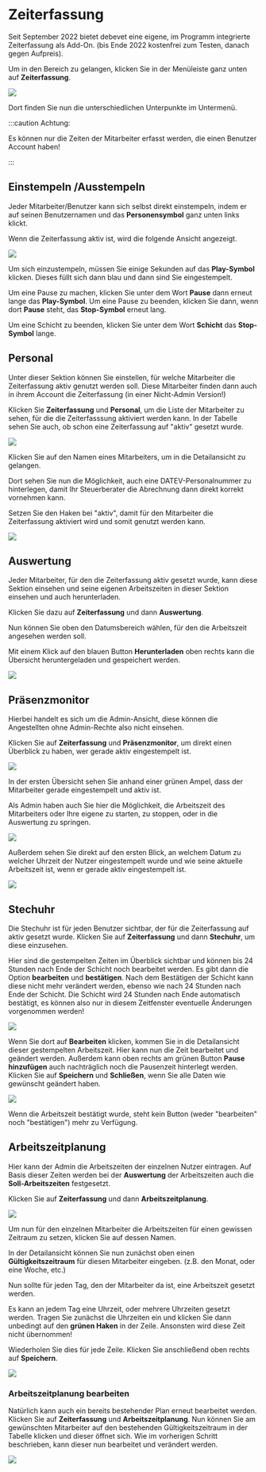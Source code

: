 # Zeiterfassung  

Seit September 2022 bietet debevet eine eigene, im Programm integrierte Zeiterfassung als Add-On. (bis Ende 2022 kostenfrei zum Testen,
danach gegen Aufpreis).

Um in den Bereich zu gelangen, klicken Sie in der Menüleiste ganz unten auf **Zeiterfassung**. 

![](../../static/img/dashboard/Zeiterfassung.png)

Dort finden Sie nun die unterschiedlichen Unterpunkte im Untermenü. 

:::caution Achtung: 

Es können nur die Zeiten der Mitarbeiter erfasst werden, die einen Benutzer Account haben!  

:::   

## Einstempeln /Ausstempeln  

Jeder Mitarbeiter/Benutzer kann sich selbst direkt einstempeln, indem er auf seinen Benutzernamen und das **Personensymbol** ganz unten links klickt.

Wenn die Zeiterfassung aktiv ist, wird die folgende Ansicht angezeigt.  

![](../../static/img/dashboard/einstempeln1.png)

Um sich einzustempeln, müssen Sie einige Sekunden auf das **Play-Symbol** klicken. Dieses füllt sich dann blau und dann sind Sie eingestempelt.

Um eine Pause zu machen, klicken Sie unter dem Wort **Pause** dann erneut lange das **Play-Symbol**. 
Um eine Pause zu beenden, klicken Sie dann, wenn dort **Pause** steht, das **Stop-Symbol** erneut lang. 

Um eine Schicht zu beenden, klicken Sie unter dem Wort **Schicht** das **Stop-Symbol** lange.

## Personal 

Unter dieser Sektion können Sie einstellen, für welche Mitarbeiter die Zeiterfassung aktiv genutzt werden soll. Diese
Mitarbeiter finden dann auch in ihrem Account die Zeiterfassung (in einer Nicht-Admin Version!)

Klicken Sie **Zeiterfassung** und **Personal**, um die Liste der Mitarbeiter zu sehen, für die die Zeiterfasssung aktiviert werden kann.
In der Tabelle sehen Sie auch, ob schon eine Zeiterfassung auf "aktiv" gesetzt wurde.  

![](../../static/img/dashboard/zeiterfassung_personal1.png)  

Klicken Sie auf den Namen eines Mitarbeiters, um in die Detailansicht zu gelangen. 

Dort sehen Sie nun die Möglichkeit, auch eine DATEV-Personalnummer zu hinterlegen, damit Ihr Steuerberater die Abrechnung dann direkt
korrekt vornehmen kann. 

Setzen Sie den Haken bei "aktiv", damit für den Mitarbeiter die Zeiterfassung aktiviert wird und somit genutzt werden kann.  

![](../../static/img/dashboard/zeiterfassung_personal2.png)  

## Auswertung  

Jeder Mitarbeiter, für den die Zeiterfassung aktiv gesetzt wurde, kann diese Sektion einsehen und seine eigenen Arbeitszeiten in 
dieser Sektion einsehen und auch herunterladen. 

Klicken Sie dazu auf **Zeiterfassung** und dann **Auswertung**. 

Nun können Sie oben den Datumsbereich wählen, für den die Arbeitszeit angesehen werden soll. 

Mit einem Klick auf den blauen Button **Herunterladen** oben rechts kann die Übersicht heruntergeladen und gespeichert werden.  

![](../../static/img/dashboard/zeiterfassung_auswertung1.png)  

## Präsenzmonitor  

Hierbei handelt es sich um die Admin-Ansicht, diese können die Angestellten ohne Admin-Rechte also nicht einsehen. 

Klicken Sie auf **Zeiterfassung** und **Präsenzmonitor**, um direkt einen Überblick zu haben, wer gerade aktiv eingestempelt ist. 

![](../../static/img/dashboard/zeiterfassung_praesenz1.png)

In der ersten Übersicht sehen Sie anhand einer grünen Ampel, dass der Mitarbeiter gerade eingestempelt und aktiv ist. 

Als Admin haben auch Sie hier die Möglichkeit, die Arbeitszeit des Mitarbeiters oder Ihre eigene zu starten, zu stoppen, 
oder in die Auswertung zu springen.   

![](../../static/img/dashboard/zeiterfassung_praesenz2.png)  

Außerdem sehen Sie direkt auf den ersten Blick, an welchem Datum zu welcher Uhrzeit der Nutzer eingestempelt wurde und wie seine aktuelle 
Arbeitszeit ist, wenn er gerade aktiv eingestempelt ist.  

![](../../static/img/dashboard/zeiterfassung_preasenz3.png)   

## Stechuhr  

Die Stechuhr ist für jeden Benutzer sichtbar, der für die Zeiterfassung auf aktiv gesetzt wurde. Klicken Sie auf 
**Zeiterfassung** und dann **Stechuhr**, um diese einzusehen.


Hier sind die gestempelten Zeiten im Überblick sichtbar und können bis 24 Stunden nach Ende der Schicht noch bearbeitet werden.
Es gibt dann die Option **bearbeiten** und **bestätigen**.
Nach dem Bestätigen der Schicht kann diese nicht mehr verändert werden, ebenso wie nach 24 Stunden nach Ende der Schicht. Die Schicht wird 
24 Stunden nach Ende automatisch bestätigt, es können also nur in diesem Zeitfenster eventuelle Änderungen vorgenommen werden!   

![](../../static/img/dashboard/zeiterfassung_stechuhr2.png)  

Wenn Sie dort auf **Bearbeiten** klicken, kommen Sie in die Detailansicht dieser gestempelten Arbeitszeit.
Hier kann nun die Zeit bearbeitet und geändert werden. Außerdem kann oben rechts am grünen Button **Pause hinzufügen** auch nachträglich noch die
Pausenzeit hinterlegt werden. Klicken Sie auf **Speichern** und **Schließen**, wenn Sie alle Daten wie gewünscht geändert haben.

![](../../static/img/dashboard/zeiterfassung_stechuhr3.png)

Wenn die Arbeitszeit bestätigt wurde, steht kein Button (weder "bearbeiten" noch "bestätigen") mehr zu Verfügung.
 
## Arbeitszeitplanung  

Hier kann der Admin die Arbeitszeiten der einzelnen Nutzer eintragen. Auf Basis dieser Zeiten werden bei der **Auswertung** der 
Arbeitszeiten auch die **Soll-Arbeitszeiten** festgesetzt. 

Klicken Sie auf **Zeiterfassung** und dann **Arbeitszeitplanung**.  

![](../../static/img/dashboard/zeiterfassung_arbeitszeit1.png)  

Um nun für den einzelnen Mitarbeiter die Arbeitszeiten für einen gewissen Zeitraum zu setzen, klicken Sie auf dessen Namen.

In der Detailansicht können Sie nun zunächst oben einen **Gültigkeitszeitraum** für diesen Mitarbeiter eingeben. (z.B. den Monat, oder eine Woche, etc.)   

Nun sollte für jeden Tag, den der Mitarbeiter da ist, eine Arbeitszeit gesetzt werden.

Es kann an jedem Tag eine Uhrzeit, oder mehrere Uhrzeiten gesetzt werden. Tragen Sie zunächst die Uhrzeiten ein und klicken Sie dann unbedingt auf den **grünen Haken**
in der Zeile. Ansonsten wird diese Zeit nicht übernommen!

Wiederholen Sie dies für jede Zeile. Klicken Sie anschließend oben rechts auf **Speichern**. 

![](../../static/img/dashboard/zeiterfassung_arbeitszeit2.png)  

### Arbeitszeitplanung bearbeiten  

Natürlich kann auch ein bereits bestehender Plan erneut bearbeitet werden. Klicken Sie auf **Zeiterfassung** und **Arbeitszeitplanung**. 
Nun können Sie am gewünschten Mitarbeiter auf den bestehenden Gültigkeitszeitraum in der Tabelle klicken und dieser öffnet sich. Wie im vorherigen Schritt beschrieben,
kann dieser nun bearbeitet und verändert werden.

![](../../static/img/dashboard/zeiterfassung_arbeitszeit4.png)

